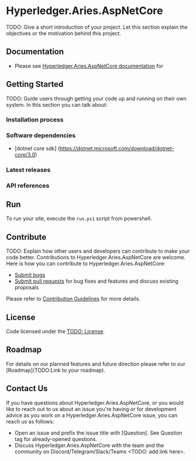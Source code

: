 # Hyperledger.Aries.AspNetCore
TODO: Give a short introduction of your project. Let this section explain the objectives or the motivation behind this project.

## Documentation
* Please see [Hyperledger.Aries.AspNetCore documentation](https://todo/your-docs) for

## Getting Started
TODO: Guide users through getting your code up and running on their own system. In this section you can talk about:
### Installation process

### Software dependencies

* [dotnet core sdk] (https://dotnet.microsoft.com/download/dotnet-core/3.0)

### Latest releases

### API references


## Run

To run your site, execute the `run.ps1` script from powershell.

## Contribute

TODO: Explain how other users and developers can contribute to make your code better.
Contributions to Hyperledger.Aries.AspNetCore are welcome.  Here is how you can contribute to Hyperledger.Aries.AspNetCore:

* [Submit bugs](https://todo/your-repo/issues)
* [Submit pull requests](https://todo/your-repo/pulls) for bug fixes and features and discuss existing proposals

Please refer to [Contribution Guidelines](CONTRIBUTING.md) for more details.

## License

Code licensed under the [TODO: License](Link).

## Roadmap

For details on our planned features and future direction please refer to our [Roadmap](TODO:Link to your roadmap).

## Contact Us

If you have questions about Hyperledger.Aries.AspNetCore, or you would like to reach out to us about an issue you're having or for development advice as you work on a Hyperledger.Aries.AspNetCore issue, you can reach us as follows:

* Open an issue and prefix the issue title with [Question]. See Question tag for already-opened questions.
* Discuss Hyperledger.Aries.AspNetCore with the team and the community on Discord/Telegram/Slack/Teams <TODO: add link here>.

